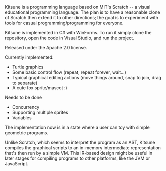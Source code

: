 Kitsune is a programming language based on MIT's Scratch -- a visual educational programming language. The plan is to have a reasonable clone of Scratch then extend it to other directions; the goal is to experiment with tools for casual programming/programming for everyone.

Kitsune is implemented in C# with WinForms. To run it simply clone the repository, open the code in Visual Studio, and run the project.

Released under the Apache 2.0 license.

Currently implemented:
* Turtle graphics
* Some basic control flow (repeat, repeat forever, wait...)
* Typical graphical editing actions (move things around, snap to join, drag to separate)
* A cute fox sprite/mascot :)

Needs to be done
* Concurrency
* Supporting multiple sprites
* Variables

The implementation now is in a state where a user can toy with simple geometric programs.

Unlike Scratch, which seems to interpret the program as an AST, Kitsune compiles the graphical scripts to an in-memory intermediate representation that's then run by a simple VM. This IR-based design might be useful in later stages for compiling programs to other platforms, like the JVM or JavaScript.

